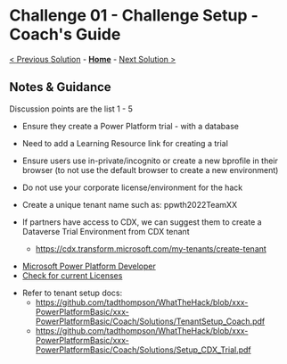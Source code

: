 # Challenge 01 - Challenge Setup - Coach's Guide 

[< Previous Solution](./Solution-00.md) - **[Home](./README.md)** - [Next Solution >](./Solution-02.md)

## Notes & Guidance

Discussion points are the list 1 - 5
- Ensure they create a Power Platform trial - with a database
- Need to add a Learning Resource link for creating a trial
- Ensure users use in-private/incognito or create a new bprofile in their browser (to not use the default browser to create a new environment)
- Do not use your corporate license/environment for the hack
- Create a unique tenant name such as: ppwth2022TeamXX

- If partners have access to CDX, we can suggest them to create a Dataverse Trial Environment from CDX tenant
  - https://cdx.transform.microsoft.com/my-tenants/create-tenant

* [Microsoft Power Platform Developer](https://powerapps.microsoft.com/en-us/developerplan)
* [Check for current Licenses](https://admin.microsoft.com/Adminportal/Home?source=applauncher#/licenses)

- Refer to tenant setup docs:
  - https://github.com/tadthompson/WhatTheHack/blob/xxx-PowerPlatformBasic/xxx-PowerPlatformBasic/Coach/Solutions/TenantSetup_Coach.pdf
  - https://github.com/tadthompson/WhatTheHack/blob/xxx-PowerPlatformBasic/xxx-PowerPlatformBasic/Coach/Solutions/Setup_CDX_Trial.pdf
